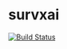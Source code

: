 # survxai

[![Build Status](https://travis-ci.org/MI2DataLab/survxai.svg?branch=master)](https://travis-ci.org/MI2DataLab/survxai)
